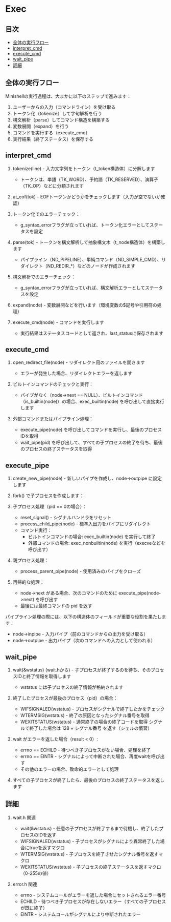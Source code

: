 # Exec

## 目次
- [全体の実行フロー](#全体の実行フロー)
- [interpret_cmd](#interpret_cmd)
- [execute_cmd](#execute_cmd)
- [wait_pipe](#wait_pipe)
- [詳細](#詳細)

## 全体の実行フロー
Minishellの実行過程は、大まかに以下のステップで進みます：
1. ユーザーからの入力（コマンドライン）を受け取る
2. トークン化（tokenize）して字句解析を行う
3. 構文解析（parse）してコマンド構造を構築する
4. 変数展開（expand）を行う
5. コマンドを実行する（execute_cmd）
6. 実行結果（終了ステータス）を保存する

## interpret_cmd
1. tokenize(line) - 入力文字列をトークン（t_token構造体）に分解します
	- トークンは、単語（TK_WORD）、予約語（TK_RESERVED）、演算子（TK_OP）などに分類されます

2. at_eof(tok) - EOFトークンかどうかをチェックします（入力が空でないか確認）

3. トークン化でのエラーチェック：
	- g_syntax_errorフラグが立っていれば、トークン化エラーとしてステータスを設定

4. parse(tok) - トークンを構文解析して抽象構文木（t_node構造体）を構築します
	- パイプライン（ND_PIPELINE）、単純コマンド（ND_SIMPLE_CMD）、リダイレクト（ND_REDIR_*）などのノードが作成されます

5. 構文解析でのエラーチェック：
	- g_syntax_errorフラグが立っていれば、構文解析エラーとしてステータスを設定

6. expand(node) - 変数展開などを行います（環境変数の$記号や引用符の処理）

7. execute_cmd(node) - コマンドを実行します
	- 実行結果はステータスコードとして返され、last_statusに保存されます

## execute_cmd
1. open_redirect_file(node) - リダイレクト用のファイルを開きます
	- エラーが発生した場合、リダイレクトエラーを返します

2. ビルトインコマンドのチェックと実行：
	- パイプがなく（node->next == NULL）、ビルトインコマンド（is_builtin(node)）の場合、exec_builtin(node) を呼び出して直接実行します

3. 外部コマンドまたはパイプライン処理：
	- execute_pipe(node) を呼び出してコマンドを実行し、最後のプロセスIDを取得
	- wait_pipe(pid) を呼び出して、すべての子プロセスの終了を待ち、最後のプロセスの終了ステータスを取得

## execute_pipe
1. create_new_pipe(node) - 新しいパイプを作成し、node->outpipe に設定します

2. fork() で子プロセスを作成します：

3. 子プロセス処理（pid == 0の場合）：
	- reset_signal() - シグナルハンドラをリセット
	- process_child_pipe(node) - 標準入出力をパイプにリダイレクト
	- コマンド実行：
		- ビルトインコマンドの場合: exec_builtin(node) を実行して終了
		- 外部コマンドの場合: exec_nonbuiltin(node) を実行（execveなどを呼び出す）

4. 親プロセス処理：
	- process_parent_pipe(node) - 使用済みのパイプをクローズ

5. 再帰的な処理：
	- node->next がある場合、次のコマンドのために execute_pipe(node->next) を呼び出す
	- 最後には最終コマンドの pid を返す

パイプライン処理の際には、以下の構造体のフィールドが重要な役割を果たします：
- node->inpipe - 入力パイプ（前のコマンドからの出力を受け取る）
- node->outpipe - 出力パイプ（次のコマンドへの入力として使われる）

## wait_pipe
1. wait(&wstatus) (wait.hから) - 子プロセスが終了するのを待ち、そのプロセスIDと終了情報を取得します
	- wstatus には子プロセスの終了情報が格納されます

2. 終了したプロセスが最後のプロセス（pid）の場合：
	- WIFSIGNALED(wstatus) - プロセスがシグナルで終了したかをチェック
	- WTERMSIG(wstatus) - 終了の原因となったシグナル番号を取得
	- WEXITSTATUS(wstatus) - 通常終了の場合の終了コードを取得
	シグナルで終了した場合は 128 + シグナル番号 を返す（シェルの慣習）

3. wait がエラーを返した場合（result < 0）:
	- errno == ECHILD - 待つべき子プロセスがない場合、処理を終了
	- errno == EINTR - シグナルによって中断された場合、再度waitを呼び出す
	- その他のエラーの場合、致命的エラーとして処理

4. すべての子プロセスが終了したら、最後のプロセスの終了ステータスを返します

## 詳細
1. wait.h 関連
	- wait(&wstatus) - 任意の子プロセスが終了するまで待機し、終了したプロセスのIDを返す
	- WIFSIGNALED(wstatus) - 子プロセスがシグナルにより異常終了した場合にtrueを返すマクロ
	- WTERMSIG(wstatus) - 子プロセスを終了させたシグナル番号を返すマクロ
	- WEXITSTATUS(wstatus) - 子プロセスの終了ステータスを返すマクロ（0-255の値）

2. error.h 関連
	- errno - システムコールがエラーを返した場合にセットされるエラー番号
	- ECHILD - 待つべき子プロセスが存在しないエラー（すべての子プロセスが既に終了）
	- EINTR - システムコールがシグナルにより中断されたエラー
